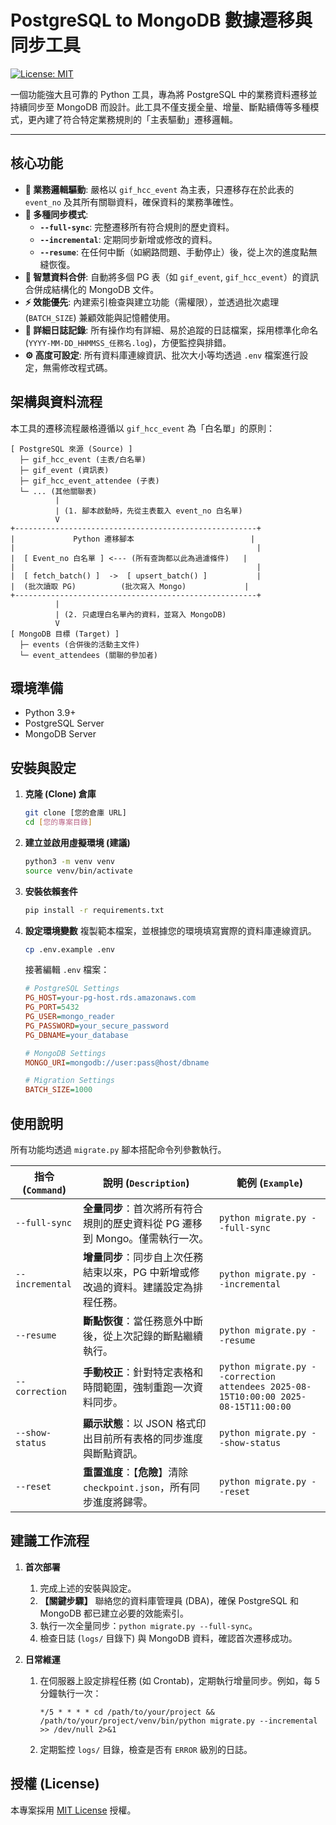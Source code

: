 # PostgreSQL to MongoDB 數據遷移與同步工具

[![License: MIT](https://img.shields.io/badge/License-MIT-yellow.svg)](https://opensource.org/licenses/MIT)

一個功能強大且可靠的 Python 工具，專為將 PostgreSQL 中的業務資料遷移並持續同步至 MongoDB 而設計。此工具不僅支援全量、增量、斷點續傳等多種模式，更內建了符合特定業務規則的「主表驅動」遷移邏輯。

---

## 核心功能

* **🎯 業務邏輯驅動**: 嚴格以 `gif_hcc_event` 為主表，只遷移存在於此表的 `event_no` 及其所有關聯資料，確保資料的業務準確性。
* **🔄 多種同步模式**:
    * **`--full-sync`**: 完整遷移所有符合規則的歷史資料。
    * **`--incremental`**: 定期同步新增或修改的資料。
    * **`--resume`**: 在任何中斷（如網路問題、手動停止）後，從上次的進度點無縫恢復。
* **🧩 智慧資料合併**: 自動將多個 PG 表（如 `gif_event`, `gif_hcc_event`）的資訊合併成結構化的 MongoDB 文件。
* **⚡ 效能優先**: 內建索引檢查與建立功能（需權限），並透過批次處理 (`BATCH_SIZE`) 兼顧效能與記憶體使用。
* **📄 詳細日誌記錄**: 所有操作均有詳細、易於追蹤的日誌檔案，採用標準化命名 (`YYYY-MM-DD_HHMMSS_任務名.log`)，方便監控與排錯。
* **⚙️ 高度可設定**: 所有資料庫連線資訊、批次大小等均透過 `.env` 檔案進行設定，無需修改程式碼。

## 架構與資料流程

本工具的遷移流程嚴格遵循以 `gif_hcc_event` 為「白名單」的原則：

```
[ PostgreSQL 來源 (Source) ]
  ├─ gif_hcc_event (主表/白名單)
  ├─ gif_event (資訊表)
  ├─ gif_hcc_event_attendee (子表)
  └─ ... (其他關聯表)
          |
          | (1. 腳本啟動時，先從主表載入 event_no 白名單)
          V
+------------------------------------------------------+
|             Python 遷移腳本                          |
|                                                      |
|  [ Event_no 白名單 ] <--- (所有查詢都以此為過濾條件)   |
|                                                      |
|  [ fetch_batch() ]  ->  [ upsert_batch() ]           |
|  (批次讀取 PG)          (批次寫入 Mongo)             |
+------------------------------------------------------+
          |
          | (2. 只處理白名單內的資料，並寫入 MongoDB)
          V
[ MongoDB 目標 (Target) ]
  ├─ events (合併後的活動主文件)
  └─ event_attendees (關聯的參加者)
```

## 環境準備

* Python 3.9+
* PostgreSQL Server
* MongoDB Server

## 安裝與設定

1.  **克隆 (Clone) 倉庫**
    ```bash
    git clone [您的倉庫 URL]
    cd [您的專案目錄]
    ```

2.  **建立並啟用虛擬環境 (建議)**
    ```bash
    python3 -m venv venv
    source venv/bin/activate
    ```

3.  **安裝依賴套件**
    ```bash
    pip install -r requirements.txt
    ```

4.  **設定環境變數**
    複製範本檔案，並根據您的環境填寫實際的資料庫連線資訊。
    ```bash
    cp .env.example .env
    ```
    接著編輯 `.env` 檔案：
    ```ini
    # PostgreSQL Settings
    PG_HOST=your-pg-host.rds.amazonaws.com
    PG_PORT=5432
    PG_USER=mongo_reader
    PG_PASSWORD=your_secure_password
    PG_DBNAME=your_database

    # MongoDB Settings
    MONGO_URI=mongodb://user:pass@host/dbname

    # Migration Settings
    BATCH_SIZE=1000
    ```

## 使用說明

所有功能均透過 `migrate.py` 腳本搭配命令列參數執行。

| 指令 (`Command`)          | 說明 (`Description`)                                                                       | 範例 (`Example`)                                                         |
| ------------------------- | ------------------------------------------------------------------------------------------ | ------------------------------------------------------------------------ |
| `--full-sync`             | **全量同步**：首次將所有符合規則的歷史資料從 PG 遷移到 Mongo。僅需執行一次。               | `python migrate.py --full-sync`                                          |
| `--incremental`           | **增量同步**：同步自上次任務結束以來，PG 中新增或修改過的資料。建議設定為排程任務。          | `python migrate.py --incremental`                                        |
| `--resume`                | **斷點恢復**：當任務意外中斷後，從上次記錄的斷點繼續執行。                                 | `python migrate.py --resume`                                             |
| `--correction`            | **手動校正**：針對特定表格和時間範圍，強制重跑一次資料同步。                                 | `python migrate.py --correction attendees 2025-08-15T10:00:00 2025-08-15T11:00:00` |
| `--show-status`           | **顯示狀態**：以 JSON 格式印出目前所有表格的同步進度與斷點資訊。                           | `python migrate.py --show-status`                                        |
| `--reset`                 | **重置進度**：【**危險**】清除 `checkpoint.json`，所有同步進度將歸零。                     | `python migrate.py --reset`                                              |


## 建議工作流程

1.  **首次部署**
    1.  完成上述的安裝與設定。
    2.  **【關鍵步驟】** 聯絡您的資料庫管理員 (DBA)，確保 PostgreSQL 和 MongoDB 都已建立必要的效能索引。
    3.  執行一次全量同步：`python migrate.py --full-sync`。
    4.  檢查日誌 (`logs/` 目錄下) 與 MongoDB 資料，確認首次遷移成功。

2.  **日常維運**
    1.  在伺服器上設定排程任務 (如 Crontab)，定期執行增量同步。例如，每 5 分鐘執行一次：
        ```crontab
        */5 * * * * cd /path/to/your/project && /path/to/your/project/venv/bin/python migrate.py --incremental >> /dev/null 2>&1
        ```
    2.  定期監控 `logs/` 目錄，檢查是否有 `ERROR` 級別的日誌。

## 授權 (License)

本專案採用 [MIT License](LICENSE) 授權。